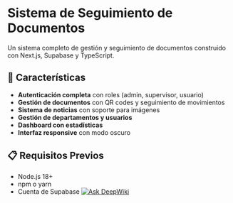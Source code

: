 # Sistema de Seguimiento de Documentos

Un sistema completo de gestión y seguimiento de documentos construido con Next.js, Supabase y TypeScript.

## 🚀 Características

- **Autenticación completa** con roles (admin, supervisor, usuario)
- **Gestión de documentos** con QR codes y seguimiento de movimientos
- **Sistema de noticias** con soporte para imágenes
- **Gestión de departamentos y usuarios**
- **Dashboard con estadísticas**
- **Interfaz responsive** con modo oscuro

## 📋 Requisitos Previos

- Node.js 18+ 
- npm o yarn
- Cuenta de Supabase
[![Ask DeepWiki](https://deepwiki.com/badge.svg)](https://deepwiki.com/HcVm/NEWDOCS-REVISION-FINAL)
